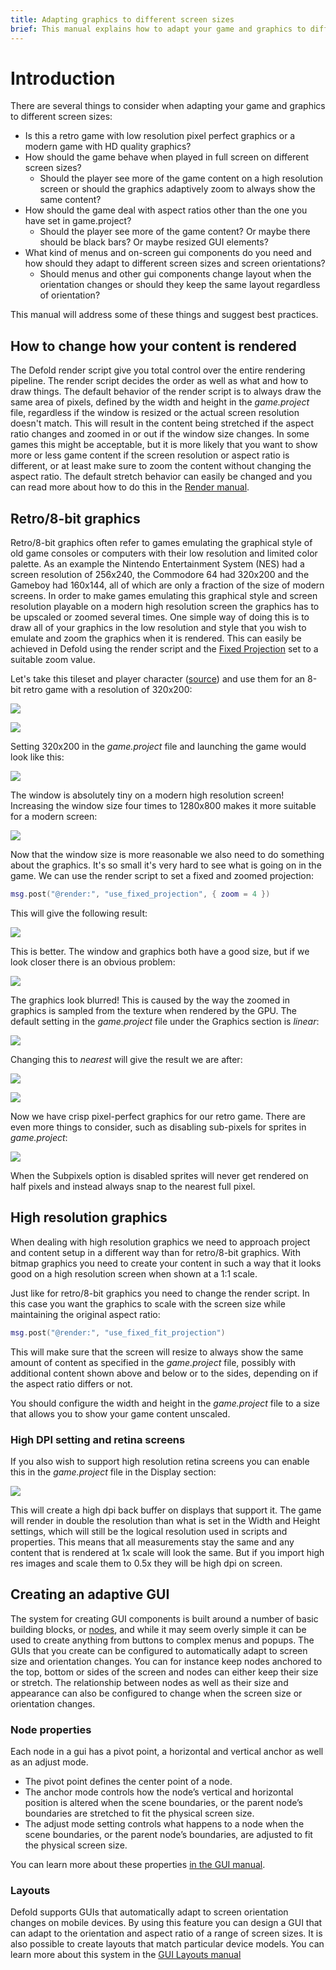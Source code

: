 ```yaml
---
title: Adapting graphics to different screen sizes
brief: This manual explains how to adapt your game and graphics to different screen sizes.
---
```


# Introduction

There are several things to consider when adapting your game and graphics to different screen sizes:

* Is this a retro game with low resolution pixel perfect graphics or a modern game with HD quality graphics?
* How should the game behave when played in full screen on different screen sizes?
  * Should the player see more of the game content on a high resolution screen or should the graphics adaptively zoom to always show the same content?
* How should the game deal with aspect ratios other than the one you have set in game.project?
  * Should the player see more of the game content? Or maybe there should be black bars? Or maybe resized GUI elements?
* What kind of menus and on-screen gui components do you need and how should they adapt to different screen sizes and screen orientations?
  * Should menus and other gui components change layout when the orientation changes or should they keep the same layout regardless of orientation?

This manual will address some of these things and suggest best practices.


## How to change how your content is rendered

The Defold render script give you total control over the entire rendering pipeline. The render script decides the order as well as what and how to draw things. The default behavior of the render script is to always draw the same area of pixels, defined by the width and height in the *game.project* file, regardless if the window is resized or the actual screen resolution doesn't match. This will result in the content being stretched if the aspect ratio changes and zoomed in or out if the window size changes. In some games this might be acceptable, but it is more likely that you want to show more or less game content if the screen resolution or aspect ratio is different, or at least make sure to zoom the content without changing the aspect ratio. The default stretch behavior can easily be changed and you can read more about how to do this in the [Render manual](https://www.defold.com/manuals/render/#_default_view_projection).


## Retro/8-bit graphics

Retro/8-bit graphics often refer to games emulating the graphical style of old game consoles or computers with their low resolution and limited color palette. As an example the Nintendo Entertainment System (NES) had a screen resolution of 256x240, the Commodore 64 had 320x200 and the Gameboy had 160x144, all of which are only a fraction of the size of modern screens. In order to make games emulating this graphical style and screen resolution playable on a modern high resolution screen the graphics has to be upscaled or zoomed several times. One simple way of doing this is to draw all of your graphics in the low resolution and style that you wish to emulate and zoom the graphics when it is rendered. This can easily be achieved in Defold using the render script and the [Fixed Projection](/manuals/render/#_default_view_projection) set to a suitable zoom value.

Let's take this tileset and player character ([source](https://ansimuz.itch.io/grotto-escape-game-art-pack)) and use them for an 8-bit retro game with a resolution of 320x200:

![](images/screen_size/retro-player.png)

![](images/screen_size/retro-tiles.png)

Setting 320x200 in the *game.project* file and launching the game would look like this:

![](images/screen_size/retro-original_320x200.png)

The window is absolutely tiny on a modern high resolution screen! Increasing the window size four times to 1280x800 makes it more suitable for a modern screen:

![](images/screen_size/retro-original_1280x800.png)

Now that the window size is more reasonable we also need to do something about the graphics. It's so small it's very hard to see what is going on in the game. We can use the render script to set a fixed and zoomed projection:

```Lua
msg.post("@render:", "use_fixed_projection", { zoom = 4 })
```

This will give the following result:

![](images/screen_size/retro-zoomed_1280x800.png)

This is better. The window and graphics both have a good size, but if we look closer there is an obvious problem:

![](images/screen_size/retro-zoomed_linear.png)

The graphics look blurred! This is caused by the way the zoomed in graphics is sampled from the texture when rendered by the GPU. The default setting in the *game.project* file under the Graphics section is *linear*:

![](images/screen_size/retro-settings_linear.png)

Changing this to *nearest* will give the result we are after:

![](images/screen_size/retro-settings_nearest.png)

![](images/screen_size/retro-zoomed_nearest.png)

Now we have crisp pixel-perfect graphics for our retro game. There are even more things to consider, such as disabling sub-pixels for sprites in *game.project*:

![](images/screen_size/retro-subpixels.png)

When the Subpixels option is disabled sprites will never get rendered on half pixels and instead always snap to the nearest full pixel.

## High resolution graphics

When dealing with high resolution graphics we need to approach project and content setup in a different way than for retro/8-bit graphics. With bitmap graphics you need to create your content in such a way that it looks good on a high resolution screen when shown at a 1:1 scale.

Just like for retro/8-bit graphics you need to change the render script. In this case you want the graphics to scale with the screen size while maintaining the original aspect ratio:

```Lua
msg.post("@render:", "use_fixed_fit_projection")
```

This will make sure that the screen will resize to always show the same amount of content as specified in the *game.project* file, possibly with additional content shown above and below or to the sides, depending on if the aspect ratio differs or not.

You should configure the width and height in the *game.project* file to a size that allows you to show your game content unscaled.

### High DPI setting and retina screens

If you also wish to support high resolution retina screens you can enable this in the *game.project* file in the Display section:

![](images/screen_size/highdpi-enabled.png)

This will create a high dpi back buffer on displays that support it. The game will render in double the resolution than what is set in the Width and Height settings, which will still be the logical resolution used in scripts and properties. This means that all measurements stay the same and any content that is rendered at 1x scale will look the same. But if you import high res images and scale them to 0.5x they will be high dpi on screen.


## Creating an adaptive GUI

The system for creating GUI components is built around a number of basic building blocks, or [nodes](/manuals/gui/#_node_types), and while it may seem overly simple it can be used to create anything from buttons to complex menus and popups. The GUIs that you create can be configured to automatically adapt to screen size and orientation changes. You can for instance keep nodes anchored to the top, bottom or sides of the screen and nodes can either keep their size or stretch. The relationship between nodes as well as their size and appearance can also be configured to change when the screen size or orientation changes.

### Node properties

Each node in a gui has a pivot point, a horizontal and vertical anchor as well as an adjust mode.

* The pivot point defines the center point of a node.
* The anchor mode controls how the node’s vertical and horizontal position is altered when the scene boundaries, or the parent node’s boundaries are stretched to fit the physical screen size.
* The adjust mode setting controls what happens to a node when the scene boundaries, or the parent node’s boundaries, are adjusted to fit the physical screen size.

You can learn more about these properties [in the GUI manual](/manuals/gui/#_node_properties).

### Layouts

Defold supports GUIs that automatically adapt to screen orientation changes on mobile devices. By using this feature you can design a GUI that can adapt to the orientation and aspect ratio of a range of screen sizes. It is also possible to create layouts that match particular device models. You can learn more about this system in the [GUI Layouts manual](/manuals/gui-layouts/)
